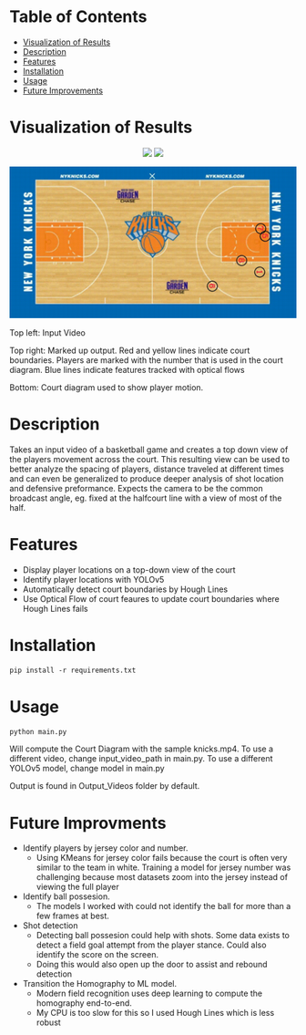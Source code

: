 # Table of Contents
- [Visualization of Results](#visualization-of-results)
- [Description](#description)
- [Features](#features)
- [Installation](#installation)
- [Usage](#usage)
- [Future Improvements](#future-improvments)

# Visualization of Results

<p style="text-align: center">
    <img src="Input_Videos\knicks_trim.gif" width="400"/>
    <img src="Output_Videos\annotated_input_trim.gif" width="400"/>
</p>

<p style="text-align: center"> 
    <img src="Output_Videos\court_diagram_r_trim.gif" width="800" /> 
</p>

Top left: Input Video

Top right: Marked up output.  Red and yellow lines indicate court boundaries. 
Players are marked with the number that is used in the court diagram. 
Blue lines indicate features tracked with optical flows

Bottom: Court diagram used to show player motion.


# Description

Takes an input video of a basketball game and creates a top down view of the players movement across the court.
This resulting view can be used to better analyze the spacing of players, distance traveled at different
times and can even be generalized to produce deeper analysis of shot location and defensive preformance.
Expects the camera to be the common broadcast angle, eg. fixed at the halfcourt line with a view of most of the half.  


# Features

- Display player locations on a top-down view of the court
- Identify player locations with YOLOv5
- Automatically detect court boundaries by Hough Lines
- Use Optical Flow of court feaures to update court boundaries where
Hough Lines fails

# Installation

```
pip install -r requirements.txt
```

# Usage

```
python main.py
```
Will compute the Court Diagram with the sample knicks.mp4.  To use a different 
video, change input_video_path in main.py.  To use a different YOLOv5 model,
change model in main.py

Output is found in Output_Videos folder by default.

# Future Improvments
- Identify players by jersey color and number.  
    - Using KMeans for jersey color fails because the court is often very similar 
    to the team in white.  Training a model for jersey number was challenging because
    most datasets zoom into the jersey instead of viewing the full player
- Identify ball possesion.  
    - The models I worked with could not identify the ball for more than a few frames
    at best.
- Shot detection
    - Detecting ball possesion could help with shots.  Some data exists to detect a 
    field goal attempt from the player stance.  Could also identify the score on the screen.
    - Doing this would also open up the door to assist and rebound detection
- Transition the Homography to ML model.
    - Modern field recognition uses deep learning to compute the homography end-to-end.
    - My CPU is too slow for this so I used Hough Lines which is less robust